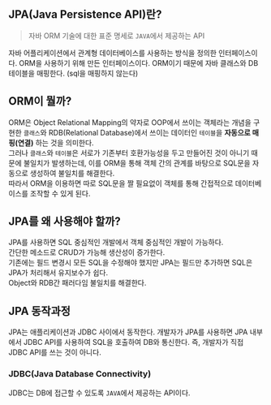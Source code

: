 ## JPA(Java Persistence API)란?
> 자바 ORM 기술에 대한 표준 명세로 `JAVA`에서 제공하는 API<br>

자바 어플리케이션에서 관계형 데이터베이스를 사용하는 방식을 정의한 인터페이스이다.
ORM을 사용하기 위해 만든 인터페이스이다.
ORM이기 때문에 자바 클래스와 DB테이블을 매핑한다. (sql을 매핑하지 않는다)

## ORM이 뭘까?
ORM은 Object Relational Mapping의 약자로 OOP에서 쓰이는 객체라는 개념을 구현한 `클래스`와 RDB(Relational Database)에서 쓰이는 데이터인 `테이블`을 **자동으로 매핑(연결)** 하는 것을 의미한다. <br>
그러나 `클래스`와 `테이블`은 서로가 기존부터 호환가능성을 두고 만들어진 것이 아니기 때문에 불일치가 발생하는데, 이를 ORM을 통해 객체 간의 관계를 바탕으로 SQL문을 자동으로 생성하여 불일치를 해결한다.<br>
따라서 ORM을 이용하면 따로 SQL문을 짤 필요없이 객체를 통해 간접적으로 데이터베이스를 조작할 수 있게 된다.

## JPA를 왜 사용해야 할까?
JPA를 사용하면 SQL 중심적인 개발에서 객체 중심적인 개발이 가능하다.<br>
간단한 메소드로 CRUD가 가능해 생산성이 증가한다.<br>
기존에는 필드 변경시 모든 SQL을 수정해야 했지만 JPA는 필드만 추가하면 SQL은 JPA가 처리해서 유지보수가 쉽다.<br>
Object와 RDB간 패러다임 불일치를 해결한다.<br>

## JPA 동작과정
JPA는 애플리케이션과 JDBC 사이에서 동작한다.
개발자가 JPA를 사용하면 JPA 내부에서 JDBC API를 사용하여 SQL을 호출하여 DB와 통신한다.
즉, 개발자가 직접 JDBC API를 쓰는 것이 아니다.

### JDBC(Java Database Connectivity)
JDBC는 DB에 접근할 수 있도록 `JAVA`에서 제공하는 API이다.

